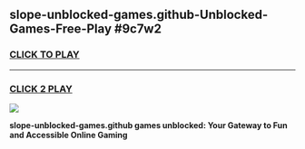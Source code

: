 
## slope-unblocked-games.github-Unblocked-Games-Free-Play #9c7w2
<h3>
<a href="https://us.freeplayer.one?title=slope-unblocked-games.github&ref=9M">CLICK TO PLAY</a></h3>
<hr>

<h3>
<a href="https://us.freeplayer.one?title=slope-unblocked-games.github&ref=9M">CLICK 2 PLAY</a>
  
</h3>

<a href="https://us.freeplayer.one?title=slope-unblocked-games.github&ref=9M"><img src="https://clearcache.store/games.png"></a>


**slope-unblocked-games.github games unblocked: Your Gateway to Fun and Accessible Online Gaming**
